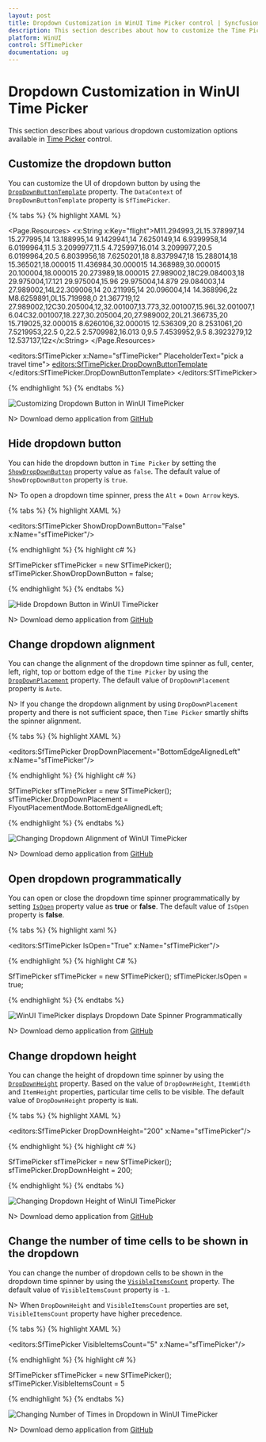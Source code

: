 ```yaml
---
layout: post
title: Dropdown Customization in WinUI Time Picker control | Syncfusion
description: This section describes about how to customize the Time Picker (SfTimePicker) control dropdown into WinUI application and its basic features.
platform: WinUI
control: SfTimePicker
documentation: ug
---
```


# Dropdown Customization in WinUI Time Picker

This section describes about various dropdown customization options available in [Time Picker](https://help.syncfusion.com/cr/winui/Syncfusion.UI.Xaml.Editors.SfTimePicker.html) control.

## Customize the dropdown button

You can customize the UI of dropdown button by using the [`DropDownButtonTemplate`](https://help.syncfusion.com/cr/winui/Syncfusion.UI.Xaml.Editors.SfDropDownBase.html#Syncfusion_UI_Xaml_Editors_SfDropDownBase_DropDownButtonTemplate) property. The `DataContext` of `DropDownButtonTemplate` property is `SfTimePicker`.

{% tabs %}
{% highlight XAML %}

<Page.Resources>
    <x:String x:Key="flight">M11.294993,2L15.378997,14 15.277995,14 13.188995,14 9.1429941,14 7.6250149,14 6.9399958,14 6.0199964,11.5 3.2099977,11.5 4.725997,16.014 3.2099977,20.5 6.0199964,20.5 6.8039956,18 7.6250201,18 8.8379947,18 15.288014,18 15.365021,18.000015 11.436984,30.000015 14.368989,30.000015 20.100004,18.000015 20.273989,18.000015 27.989002,18C29.084003,18 29.975004,17.121 29.975004,15.96 29.975004,14.879 29.084003,14 27.989002,14L22.309006,14 20.211995,14 20.096004,14 14.368996,2z M8.6259891,0L15.719998,0 21.367719,12 27.989002,12C30.205004,12,32.001007,13.773,32.001007,15.96L32.001007,16.04C32.001007,18.227,30.205004,20,27.989002,20L21.366735,20 15.719025,32.000015 8.6260106,32.000015 12.536309,20 8.2531061,20 7.5219953,22.5 0,22.5 2.5709982,16.013 0,9.5 7.4539952,9.5 8.3923279,12 12.537137,12z</x:String>
</Page.Resources>

<editors:SfTimePicker
    x:Name="sfTimePicker"
    PlaceholderText="pick a travel time">
    <editors:SfTimePicker.DropDownButtonTemplate>
        <DataTemplate>
            <Grid>
                <Path
                    Width="20"
                    Height="20"
                    Data="{StaticResource flight}"
                    Fill="{Binding Foreground, RelativeSource={RelativeSource Mode=TemplatedParent}}"
                    RenderTransformOrigin="0.5,0.5"
                    Stretch="Uniform" />
            </Grid>
        </DataTemplate>
    </editors:SfTimePicker.DropDownButtonTemplate>
</editors:SfTimePicker>

{% endhighlight %}
{% endtabs %}

![Customizing Dropdown Button in WinUI TimePicker](Dropdown-Time-Spinner_images/winui-timepicker-dropdown-customization.png)

N> Download demo application from [GitHub](https://github.com/SyncfusionExamples/syncfusion-winui-tools-timepicker-examples/tree/main/Samples/SpinnerCustomUI)

## Hide dropdown button

You can hide the dropdown button in `Time Picker` by setting the [`ShowDropDownButton`](https://help.syncfusion.com/cr/winui/Syncfusion.UI.Xaml.Editors.SfDropDownBase.html#Syncfusion_UI_Xaml_Editors_SfDropDownBase_ShowDropDownButton) property value as `false`. The default value of `ShowDropDownButton` property is `true`.

N> To open a dropdown time spinner, press the `Alt` + `Down Arrow` keys.

{% tabs %}
{% highlight XAML %}

<editors:SfTimePicker ShowDropDownButton="False" 
                      x:Name="sfTimePicker"/>

{% endhighlight %}
{% highlight c# %}

SfTimePicker sfTimePicker = new SfTimePicker();
sfTimePicker.ShowDropDownButton = false;

{% endhighlight %}
{% endtabs %}

![Hide Dropdown Button in WinUI TimePicker](Dropdown-Time-Spinner_images/winui-timepicker-hide-dropdown.png)

N> Download demo application from [GitHub](https://github.com/SyncfusionExamples/syncfusion-winui-tools-timepicker-examples/blob/main/Samples/ViewAndItemCustomization)

## Change dropdown alignment

You can change the alignment of the dropdown time spinner as full, center, left, right, top or bottom edge of the `Time Picker` by using the [`DropDownPlacement`](https://help.syncfusion.com/cr/winui/Syncfusion.UI.Xaml.Editors.SfDropDownBase.html#Syncfusion_UI_Xaml_Editors_SfDropDownBase_DropDownPlacement) property. The default value of `DropDownPlacement` property is `Auto`.

N> If you change the dropdown alignment by using `DropDownPlacement` property and there is not sufficient space, then `Time Picker` smartly shifts the spinner alignment.

{% tabs %}
{% highlight XAML %}

<editors:SfTimePicker DropDownPlacement="BottomEdgeAlignedLeft" 
                      x:Name="sfTimePicker"/>

{% endhighlight %}
{% highlight c# %}

SfTimePicker sfTimePicker = new SfTimePicker();
sfTimePicker.DropDownPlacement = FlyoutPlacementMode.BottomEdgeAlignedLeft;

{% endhighlight %}
{% endtabs %}

![Changing Dropdown Alignment of WinUI TimePicker](Dropdown-Time-Spinner_images/winui-timepicker-dropdown-placement.png)

N> Download demo application from [GitHub](https://github.com/SyncfusionExamples/syncfusion-winui-tools-timepicker-examples/blob/main/Samples/ViewAndItemCustomization)

## Open dropdown programmatically

You can open or close the dropdown time spinner programmatically by setting [`IsOpen`](https://help.syncfusion.com/cr/winui/Syncfusion.UI.Xaml.Editors.SfDropDownBase.html#Syncfusion_UI_Xaml_Editors_SfDropDownBase_IsOpen) property value as **true** or **false**. The default value of `IsOpen` property is **false**.

{% tabs %}
{% highlight xaml %}

<editors:SfTimePicker IsOpen="True"
                      x:Name="sfTimePicker"/>

{% endhighlight %}
{% highlight C# %}

SfTimePicker sfTimePicker = new SfTimePicker();
sfTimePicker.IsOpen = true;

{% endhighlight %}
{% endtabs %}

![WinUI TimePicker displays Dropdown Date Spinner Programmatically](Dropdown-Time-Spinner_images/winui-timepicker-open-dropdown.png)

N> Download demo application from [GitHub](https://github.com/SyncfusionExamples/syncfusion-winui-tools-timepicker-examples/tree/main/Samples/Localization)

## Change dropdown height

You can change the height of dropdown time spinner by using the [`DropDownHeight`](https://help.syncfusion.com/cr/winui/Syncfusion.UI.Xaml.Editors.SfDropDownBase.html#Syncfusion_UI_Xaml_Editors_SfDropDownBase_DropDownHeight) property. Based on the value of `DropDownHeight`, `ItemWidth` and `ItemHeight` properties, particular time cells to be visible. The default value of `DropDownHeight` property is `NaN`.

{% tabs %}
{% highlight XAML %}

<editors:SfTimePicker DropDownHeight="200"
                      x:Name="sfTimePicker"/>

{% endhighlight %}
{% highlight c# %}

SfTimePicker sfTimePicker = new SfTimePicker();
sfTimePicker.DropDownHeight = 200;

{% endhighlight %}
{% endtabs %}

![Changing Dropdown Height of WinUI TimePicker](Dropdown-Time-Spinner_images/winui-timepicker-dropdown-height.gif)

N> Download demo application from [GitHub](https://github.com/SyncfusionExamples/syncfusion-winui-tools-timepicker-examples/blob/main/Samples/ViewAndItemCustomization)

## Change the number of time cells to be shown in the dropdown

You can change the number of dropdown cells to be shown in the dropdown time spinner by using the [`VisibleItemsCount`](https://help.syncfusion.com/cr/winui/Syncfusion.UI.Xaml.Editors.SfTimePicker.html#Syncfusion_UI_Xaml_Editors_SfTimePicker_VisibleItemsCount) property. The default value of `VisibleItemsCount` property is `-1`.

N> When `DropDownHeight` and `VisibleItemsCount` properties are set, `VisibleItemsCount` property have higher precedence.

{% tabs %}
{% highlight XAML %}

<editors:SfTimePicker VisibleItemsCount="5" 
                      x:Name="sfTimePicker"/>

{% endhighlight %}
{% highlight c# %}

SfTimePicker sfTimePicker = new SfTimePicker();
sfTimePicker.VisibleItemsCount = 5

{% endhighlight %}
{% endtabs %}

![Changing Number of Times in Dropdown in WinUI TimePicker](Dropdown-Time-Spinner_images/winui-timepicker-visible-count.png)

N> Download demo application from [GitHub](https://github.com/SyncfusionExamples/syncfusion-winui-tools-timepicker-examples/blob/main/Samples/TimeRestriction)


